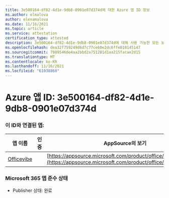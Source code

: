 ```yaml
---
title: 3e500164-df82-4d1e-9db8-0901e07d374d에 대한 Azure 앱 ID 정보
ms.author: elmalova
author: elenamalova
ms.date: 11/16/2021
ms.topic: article
ms.service: attestation
certification_type: attested
description: 3e500164-df82-4d1e-9db8-0901e07d374d에 대해 사용 가능한 모든 보안 및 규정 준수 정보입니다.
ms.openlocfilehash: dea32f759249d6d7c77ce60e2dc6ffe018145147
ms.sourcegitcommit: 7989546de4aa2bbd2a751281d1aa215facae2d15
ms.translationtype: MT
ms.contentlocale: ko-KR
ms.lasthandoff: 11/16/2021
ms.locfileid: "61038860"
---
```

# <a name="azure-app-id-3e500164-df82-4d1e-9db8-0901e07d374d"></a>Azure 앱 ID: 3e500164-df82-4d1e-9db8-0901e07d374d


### <a name="apps-associated-with-this-id"></a>이 ID와 연결된 앱:
| **앱 이름** | **인증** | **AppSource의 보기** |
|--------------|---------------|-----------------------|
| [Officevibe](https://docs.microsoft.com/microsoft-365-app-certification/forward/WA200002508) |  | [https://appsource.microsoft.com/product/office/WA200002508](https://appsource.microsoft.com/product/office/WA200002508) |

### <a name="microsoft-365-app-compliance-status"></a>Microsoft 365 앱 준수 상태
- Publisher 상태: 완료
